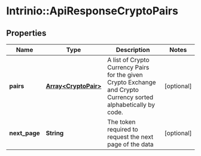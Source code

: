 # Intrinio::ApiResponseCryptoPairs

## Properties
Name | Type | Description | Notes
------------ | ------------- | ------------- | -------------
**pairs** | [**Array&lt;CryptoPair&gt;**](CryptoPair.md) | A list of Crypto Currency Pairs for the given Crypto Exchange and Crypto Currency sorted alphabetically by code. | [optional] 
**next_page** | **String** | The token required to request the next page of the data | [optional] 


